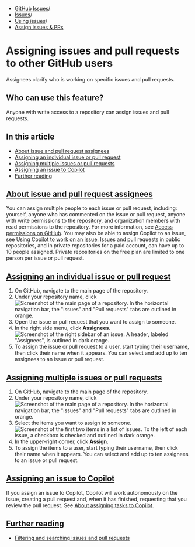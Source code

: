   * [GitHub Issues](https://docs.github.com/en/issues "GitHub Issues")/
  * [Issues](https://docs.github.com/en/issues/tracking-your-work-with-issues "Issues")/
  * [Using issues](https://docs.github.com/en/issues/tracking-your-work-with-issues/using-issues "Using issues")/
  * [Assign issues & PRs](https://docs.github.com/en/issues/tracking-your-work-with-issues/using-issues/assigning-issues-and-pull-requests-to-other-github-users "Assign issues & PRs")


# Assigning issues and pull requests to other GitHub users
Assignees clarify who is working on specific issues and pull requests.
## Who can use this feature?
Anyone with write access to a repository can assign issues and pull requests.
## In this article
  * [About issue and pull request assignees](https://docs.github.com/en/issues/tracking-your-work-with-issues/using-issues/assigning-issues-and-pull-requests-to-other-github-users#about-issue-and-pull-request-assignees)
  * [Assigning an individual issue or pull request](https://docs.github.com/en/issues/tracking-your-work-with-issues/using-issues/assigning-issues-and-pull-requests-to-other-github-users#assigning-an-individual-issue-or-pull-request)
  * [Assigning multiple issues or pull requests](https://docs.github.com/en/issues/tracking-your-work-with-issues/using-issues/assigning-issues-and-pull-requests-to-other-github-users#assigning-multiple-issues-or-pull-requests)
  * [Assigning an issue to Copilot](https://docs.github.com/en/issues/tracking-your-work-with-issues/using-issues/assigning-issues-and-pull-requests-to-other-github-users#assigning-an-issue-to-copilot)
  * [Further reading](https://docs.github.com/en/issues/tracking-your-work-with-issues/using-issues/assigning-issues-and-pull-requests-to-other-github-users#further-reading)


## [About issue and pull request assignees](https://docs.github.com/en/issues/tracking-your-work-with-issues/using-issues/assigning-issues-and-pull-requests-to-other-github-users#about-issue-and-pull-request-assignees)
You can assign multiple people to each issue or pull request, including: yourself, anyone who has commented on the issue or pull request, anyone with write permissions to the repository, and organization members with read permissions to the repository. For more information, see [Access permissions on GitHub](https://docs.github.com/en/get-started/learning-about-github/access-permissions-on-github).
You may also be able to assign Copilot to an issue, see [Using Copilot to work on an issue](https://docs.github.com/en/copilot/using-github-copilot/coding-agent/using-copilot-to-work-on-an-issue).
Issues and pull requests in public repositories, and in private repositories for a paid account, can have up to 10 people assigned. Private repositories on the free plan are limited to one person per issue or pull request.
## [Assigning an individual issue or pull request](https://docs.github.com/en/issues/tracking-your-work-with-issues/using-issues/assigning-issues-and-pull-requests-to-other-github-users#assigning-an-individual-issue-or-pull-request)
  1. On GitHub, navigate to the main page of the repository.
  2. Under your repository name, click 
![Screenshot of the main page of a repository. In the horizontal navigation bar, the "Issues" and "Pull requests" tabs are outlined in orange.](https://docs.github.com/assets/cb-51787/images/help/repository/repo-settings-issues-pull-requests-global-nav-update.png)
  3. Open the issue or pull request that you want to assign to someone.
  4. In the right side menu, click **Assignees**.
![Screenshot of the right sidebar of an issue. A header, labeled "Assignees", is outlined in dark orange.](https://docs.github.com/assets/cb-19901/images/help/issues/assignee-menu.png)
  5. To assign the issue or pull request to a user, start typing their username, then click their name when it appears. You can select and add up to ten assignees to an issue or pull request.


## [Assigning multiple issues or pull requests](https://docs.github.com/en/issues/tracking-your-work-with-issues/using-issues/assigning-issues-and-pull-requests-to-other-github-users#assigning-multiple-issues-or-pull-requests)
  1. On GitHub, navigate to the main page of the repository.
  2. Under your repository name, click 
![Screenshot of the main page of a repository. In the horizontal navigation bar, the "Issues" and "Pull requests" tabs are outlined in orange.](https://docs.github.com/assets/cb-51787/images/help/repository/repo-settings-issues-pull-requests-global-nav-update.png)
  3. Select the items you want to assign to someone.
![Screenshot of the first two items in a list of issues. To the left of each issue, a checkbox is checked and outlined in dark orange.](https://docs.github.com/assets/cb-26147/images/help/issues/issues-assign-checkbox.png)
  4. In the upper-right corner, click **Assign**.
  5. To assign the items to a user, start typing their username, then click their name when it appears. You can select and add up to ten assignees to an issue or pull request.


## [Assigning an issue to Copilot](https://docs.github.com/en/issues/tracking-your-work-with-issues/using-issues/assigning-issues-and-pull-requests-to-other-github-users#assigning-an-issue-to-copilot)
If you assign an issue to Copilot, Copilot will work autonomously on the issue, creating a pull request and, when it has finished, requesting that you review the pull request. See [About assigning tasks to Copilot](https://docs.github.com/en/copilot/using-github-copilot/coding-agent/about-assigning-tasks-to-copilot).
## [Further reading](https://docs.github.com/en/issues/tracking-your-work-with-issues/using-issues/assigning-issues-and-pull-requests-to-other-github-users#further-reading)
  * [Filtering and searching issues and pull requests](https://docs.github.com/en/issues/tracking-your-work-with-issues/filtering-and-searching-issues-and-pull-requests)



